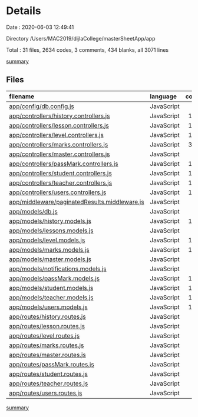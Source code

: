 # Details

Date : 2020-06-03 12:49:41

Directory /Users/MAC2019/dijlaCollege/masterSheetApp/app

Total : 31 files,  2634 codes, 3 comments, 434 blanks, all 3071 lines

[summary](results.md)

## Files
| filename | language | code | comment | blank | total |
| :--- | :--- | ---: | ---: | ---: | ---: |
| [app/config/db.config.js](/app/config/db.config.js) | JavaScript | 7 | 0 | 1 | 8 |
| [app/controllers/history.controllers.js](/app/controllers/history.controllers.js) | JavaScript | 110 | 0 | 10 | 120 |
| [app/controllers/lesson.controllers.js](/app/controllers/lesson.controllers.js) | JavaScript | 119 | 0 | 12 | 131 |
| [app/controllers/level.controllers.js](/app/controllers/level.controllers.js) | JavaScript | 103 | 0 | 10 | 113 |
| [app/controllers/marks.controllers.js](/app/controllers/marks.controllers.js) | JavaScript | 300 | 0 | 38 | 338 |
| [app/controllers/master.controllers.js](/app/controllers/master.controllers.js) | JavaScript | 86 | 0 | 10 | 96 |
| [app/controllers/passMark.controllers.js](/app/controllers/passMark.controllers.js) | JavaScript | 184 | 0 | 19 | 203 |
| [app/controllers/student.controllers.js](/app/controllers/student.controllers.js) | JavaScript | 186 | 0 | 24 | 210 |
| [app/controllers/teacher.controllers.js](/app/controllers/teacher.controllers.js) | JavaScript | 117 | 0 | 14 | 131 |
| [app/controllers/users.controllers.js](/app/controllers/users.controllers.js) | JavaScript | 108 | 0 | 11 | 119 |
| [app/middleware/paginatedResults.middleware.js](/app/middleware/paginatedResults.middleware.js) | JavaScript | 27 | 0 | 5 | 32 |
| [app/models/db.js](/app/models/db.js) | JavaScript | 14 | 0 | 4 | 18 |
| [app/models/history.models.js](/app/models/history.models.js) | JavaScript | 116 | 0 | 19 | 135 |
| [app/models/lessons.models.js](/app/models/lessons.models.js) | JavaScript | 92 | 1 | 16 | 109 |
| [app/models/level.models.js](/app/models/level.models.js) | JavaScript | 107 | 0 | 19 | 126 |
| [app/models/marks.models.js](/app/models/marks.models.js) | JavaScript | 176 | 0 | 31 | 207 |
| [app/models/master.models.js](/app/models/master.models.js) | JavaScript | 94 | 0 | 17 | 111 |
| [app/models/notifications.models.js](/app/models/notifications.models.js) | JavaScript | 88 | 0 | 18 | 106 |
| [app/models/passMark.models.js](/app/models/passMark.models.js) | JavaScript | 139 | 0 | 24 | 163 |
| [app/models/student.models.js](/app/models/student.models.js) | JavaScript | 146 | 2 | 27 | 175 |
| [app/models/teacher.models.js](/app/models/teacher.models.js) | JavaScript | 107 | 0 | 19 | 126 |
| [app/models/users.models.js](/app/models/users.models.js) | JavaScript | 125 | 0 | 21 | 146 |
| [app/routes/history.routes.js](/app/routes/history.routes.js) | JavaScript | 9 | 0 | 7 | 16 |
| [app/routes/lesson.routes.js](/app/routes/lesson.routes.js) | JavaScript | 8 | 0 | 6 | 14 |
| [app/routes/level.routes.js](/app/routes/level.routes.js) | JavaScript | 8 | 0 | 6 | 14 |
| [app/routes/marks.routes.js](/app/routes/marks.routes.js) | JavaScript | 11 | 0 | 9 | 20 |
| [app/routes/master.routes.js](/app/routes/master.routes.js) | JavaScript | 8 | 0 | 6 | 14 |
| [app/routes/passMark.routes.js](/app/routes/passMark.routes.js) | JavaScript | 8 | 0 | 6 | 14 |
| [app/routes/student.routes.js](/app/routes/student.routes.js) | JavaScript | 12 | 0 | 10 | 22 |
| [app/routes/teacher.routes.js](/app/routes/teacher.routes.js) | JavaScript | 9 | 0 | 7 | 16 |
| [app/routes/users.routes.js](/app/routes/users.routes.js) | JavaScript | 10 | 0 | 8 | 18 |

[summary](results.md)